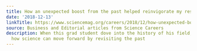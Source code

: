 ```yaml
---
title: How an unexpected boost from the past helped reinvigorate my research
date: '2018-12-13'
linkTitle: https://www.sciencemag.org/careers/2018/12/how-unexpected-boost-past-helped-reinvigorate-my-research
source: Business and Editorial articles from Science Careers
description: When this grad student dove into the history of his field, he learned
  how science can move forward by revisiting the past
---
```


